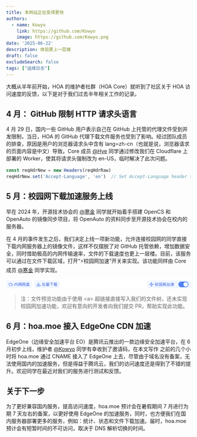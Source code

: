```yaml
---
title: 本网站正在变得更快
authors:
  - name: Kowyo
    link: https://github.com/Kowyo
    image: https://github.com/Kowyo.png
date: '2025-06-22'
description: 体验更上一层楼
draft: false
excludeSearch: false
tags: ["运维日志"]
---
```


大概从半年前开始，HOA 的维护者社群（HOA Core）就听到了社区关于 HOA 访问速度的反馈，以下是对于我们过去半年相关工作的记录。

## 4 月： GitHub 限制 HTTP 请求头语言

4 月 29 日，国内一些 GitHub 用户表示自己在 GitHub 上托管的代理文件受到并发限制，当日，HOA 的 GitHub 代理下载文件服务也受到了影响。经过团队成员的排查，原因是用户的浏览器请求头中含有 lang=zh-cn（也就是说，浏览器请求的页面内容是中文）导致。Core 成员 [@Hye](https://github.com/Co-ding-Man) 同学通过修改我们在 Cloudflare 上部署的 Worker，使其将请求头强制改为 en-US，临时解决了此次问题。

```javascript
const reqHdrNew = new Headers(reqHdrRaw)
reqHdrNew.set('Accept-Language', 'en')  // Set Accept-Language header to 'en'
```

## 5 月：校园网下载加速服务上线

早在 2024 年，开源技术协会的 [@寒金](https://github.com/syhanjin) 同学就开始着手搭建 OpenCS 和 OpenAuto 的镜像同步项目，将 OpenAuto 的资料同步至开源技术协会在校内的服务器。

在 4 月的事件发生之后，我们决定上线一项新功能，允许连接校园网的同学直接下载内网服务器上的镜像文件，这样不仅摆脱了对 GitHub 托管依赖，增加数据安全，同时借助极高的内网传输速率，文件的下载速度也更上一层楼。目前，该服务可以通过在文件下载区域，打开“⚡️校园网加速”开关来实现。该功能同样由 Core 成员 [@寒金](https://github.com/syhanjin) 同学实现。

![image-20250622194445436](assets/image-20250622194445436.png)

> 注：文件预览功能由于使用 \<a> 超链接直接写入我们的文件树，还未实现校园网加速功能，欢迎有意向的开发者向我们提交 PR，帮助实现此功能。

## 6 月：hoa.moe 接入 EdgeOne CDN 加速

EdgeOne（边缘安全加速平台 EO）是腾讯云推出的一款边缘安全加速平台，在 6 月初步上线，维护者 [@Kowyo](https://github.com/kowyo) 同学有幸收到了邀请码，在本文写作
之前的几个小时将 hoa.moe 通过 CNAME 接入了 EdgeOne 上去，尽管由于域名没有备案，无法使用国内的加速服务，但是得益于腾讯云，我们的访问速度还是得到了不错的提升。欢迎同学在最近对我们的服务进行测试和反馈。

## 关于下一步

为了更好兼容国内服务，提高访问速度，hoa.moe 预计会在暑假期间 7 月进行为期 7 天左右的备案，以更好使用 EdgeOne 的加速服务，同时，也方便我们在国内服务器部署更多的服务，例如：统计、状态和文件下载加速。届时，hoa.moe 预计会有短暂时间的不可访问，取决于 DNS 解析切换的时间。
